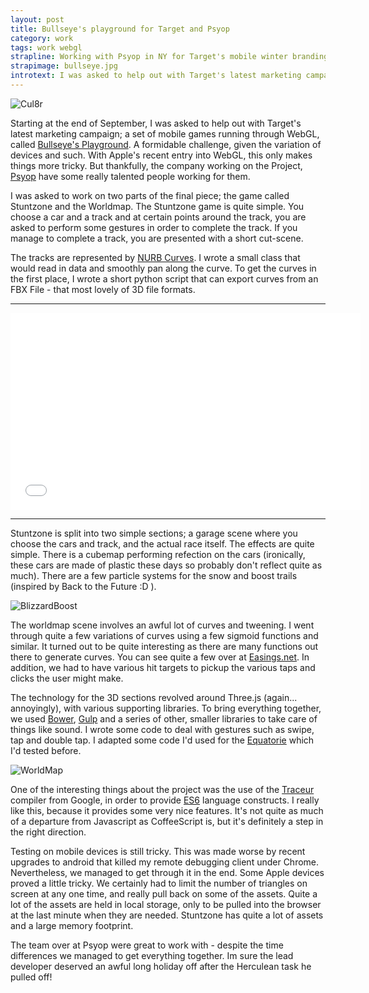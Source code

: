 ```yaml
---
layout: post
title: Bullseye's playground for Target and Psyop
category: work
tags: work webgl
strapline: Working with Psyop in NY for Target's mobile winter branding
strapimage: bullseye.jpg
introtext: I was asked to help out with Target's latest marketing campaign; a set of mobile games running through WebGL, called Bullseye's Playground
---
```


![Cul8r](https://farm8.staticflickr.com/7524/15979186906_11c0d4d6ef.jpg)

Starting at the end of September, I was asked to help out with Target's latest marketing campaign; a set of mobile games running through WebGL, called [Bullseye's Playground](http://www.bullseyesplayground.com/desktop). A formidable challenge, given the variation of devices and such. With Apple's recent entry into WebGL, this only makes things more tricky. But thankfully, the company working on the Project, [Psyop](http://www.psyop.tv) have some really talented people working for them.

I was asked to work on two parts of the final piece; the game called Stuntzone and the Worldmap. The Stuntzone game is quite simple. You choose a car and a track and at certain points around the track, you are asked to perform some gestures in order to complete the track. If you manage to complete a track, you are presented with a short cut-scene.

The tracks are represented by [NURB Curves](http://en.wikipedia.org/wiki/Non-uniform_rational_B-spline). I wrote a small class that would read in data and smoothly pan along the curve. To get the curves in the first place, I wrote a short python script that can export curves from an FBX File - that most lovely of 3D file formats. 

<div class="clearfix"></div>

<hr />

<iframe width="560" height="315" src="//www.youtube.com/embed/WhmlBz1ro0M" frameborder="0" allowfullscreen></iframe>

<hr />

<div class="clearfix"></div>


Stuntzone is split into two simple sections; a garage scene where you choose the cars and track, and the actual race itself. The effects are quite simple. There is a cubemap performing refection on the cars (ironically, these cars are made of plastic these days so probably don't reflect quite as much). There are a few particle systems for the snow and boost trails (inspired by Back to the Future :D ). 

![BlizzardBoost](https://farm8.staticflickr.com/7478/15979186836_dc37fdc41f.jpg)

The worldmap scene involves an awful lot of curves and tweening. I went through quite a few variations of curves using a few sigmoid functions and similar. It turned out to be quite interesting as there are many functions out there to generate curves. You can see quite a few over at [Easings.net](http://easings.net). In addition, we had to have various hit targets to pickup the various taps and clicks the user might make.

The technology for the 3D sections revolved around Three.js (again... annoyingly), with various supporting libraries. To bring everything together, we used [Bower](http://bower.io), [Gulp](http://gulpjs.com) and a series of other, smaller libraries to take care of things like sound. I wrote some code to deal with gestures such as swipe, tap and double tap. I adapted some code I'd used for the [Equatorie](https://www.section9.co.uk/posts/2014-05-28-Equatorie.html) which I'd tested before. 

![WorldMap](https://farm8.staticflickr.com/7563/15819211157_1c7de9fc32.jpg)

One of the interesting things about the project was the use of the [Traceur](https://github.com/google/traceur-compiler) compiler from Google, in order to provide [ES6](http://people.mozilla.org/%7Ejorendorff/es6-draft.html) language constructs. I really like this, because it provides some very nice features. It's not quite as much of a departure from Javascript as CoffeeScript is, but it's definitely a step in the right direction. 

Testing on mobile devices is still tricky. This was made worse by recent upgrades to android that killed my remote debugging client under Chrome. Nevertheless, we managed to get through it in the end. Some Apple devices proved a little tricky. We certainly had to limit the number of triangles on screen at any one time, and really pull back on some of the assets. Quite a lot of the assets are held in local storage, only to be pulled into the browser at the last minute when they are needed. Stuntzone has quite a lot of assets and a large memory footprint.

The team over at Psyop were great to work with - despite the time differences we managed to get everything together. Im sure the lead developer deserved an awful long holiday off after the Herculean task he pulled off!
